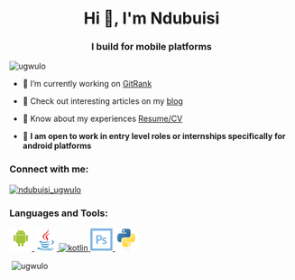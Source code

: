 <h1 align="center">Hi 👋, I'm Ndubuisi </h1>
<h3 align="center">I build for mobile platforms</h3>

<p align="left"> <img src="https://komarev.com/ghpvc/?username=ugwulo&label=Profile%20views&color=0e75b6&style=flat" alt="ugwulo" /> </p>

- 🔭 I’m currently working on [GitRank](https://github.com/ugwulo/GitRank)

- 📝 Check out interesting articles on my [blog](https://ndubuisi.hashnode.dev)

- 📄 Know about my experiences [Resume/CV](https://docs.google.com/document/d/1CBUBxXcKUw45i_CoLgAeoiVYGVpPZu50ye77EVAl79s/edit?usp=drivesdk)

- 👀 **I am open to work in entry level roles or internships specifically for android platforms**

<h3 align="left">Connect with me:</h3>
<p align="left">
<a href="https://twitter.com/ndubuisi_ugwulo" target="blank"><img align="center" src="https://raw.githubusercontent.com/rahuldkjain/github-profile-readme-generator/neutral-icons/src/images/icons/Social/twitter.svg" alt="ndubuisi_ugwulo" height="30" width="40" /></a>
</p>

<h3 align="left">Languages and Tools:</h3>
<p align="left"> <a href="https://developer.android.com" target="_blank"> <img src="https://raw.githubusercontent.com/devicons/devicon/master/icons/android/android-original-wordmark.svg" alt="android" width="40" height="40"/> </a> <a href="https://www.java.com" target="_blank"> <img src="https://raw.githubusercontent.com/devicons/devicon/master/icons/java/java-original.svg" alt="java" width="40" height="40"/> </a> <a href="https://kotlinlang.org" target="_blank"> <img src="https://www.vectorlogo.zone/logos/kotlinlang/kotlinlang-icon.svg" alt="kotlin" width="40" height="40"/> </a> <a href="https://www.photoshop.com/en" target="_blank"> <img src="https://raw.githubusercontent.com/devicons/devicon/master/icons/photoshop/photoshop-line.svg" alt="photoshop" width="40" height="40"/> </a> <a href="https://www.python.org" target="_blank"> <img src="https://raw.githubusercontent.com/devicons/devicon/master/icons/python/python-original.svg" alt="python" width="40" height="40"/> </a> </p>

<p>&nbsp;<img align="center" src="https://github-readme-stats.vercel.app/api?username=ugwulo&show_icons=true&locale=en" alt="ugwulo" /></p>

